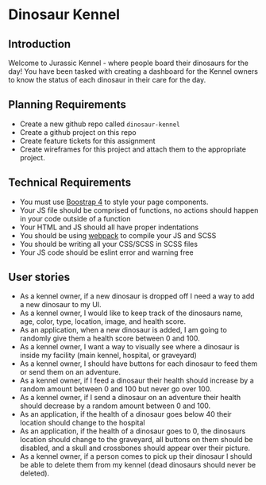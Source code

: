 # Dinosaur Kennel
## Introduction
Welcome to Jurassic Kennel - where people board their dinosaurs for the day!  You have been tasked with creating a dashboard for the Kennel owners to know the status of each dinosaur in their care for the day.

## Planning Requirements
* Create a new github repo called `dinosaur-kennel`
* Create a github project on this repo
* Create feature tickets for this assignment
* Create wireframes for this project and attach them to the appropriate project.

## Technical Requirements
* You must use [Boostrap 4](https://getbootstrap.com/docs/4.0/getting-started/introduction/) to style your page components.
* Your JS file should be comprised of functions, no actions should happen in your code outside of a function
* Your HTML and JS should all have proper indentations
* You should be using [webpack](https://github.com/nss-nightclass-projects/Night-Class-Resources/blob/master/book-2-patterns-and-tools/chapters/task-runners.md) to compile your JS and SCSS
* You should be writing all your CSS/SCSS in SCSS files
* Your JS code should be eslint error and warning free

## User stories
* As a kennel owner, if a new dinosaur is dropped off I need a way to add a new dinosaur to my UI.
* As a kennel owner, I would like to keep track of the dinosaurs name, age, color, type, location, image, and health score.
* As an application, when a new dinosaur is added, I am going to randomly give them a health score between 0 and 100.
* As a kennel owner, I want a way to visually see where a dinosaur is inside my facility (main kennel, hospital, or graveyard)
* As a kennel owner, I should have buttons for each dinosaur to feed them or send them on an adventure.
* As a kennel owner, if I feed a dinosaur their health should increase by a random amount between 0 and 100 but never go over 100.
* As a kennel owner, if I send a dinosaur  on an adventure their health should decrease by a random amount between 0 and 100.
* As an application, if the health of a dinosaur goes below 40 their location should change to the hospital
* As an application, if the health of a dinosaur goes to 0, the dinosaurs location should change to the graveyard, all buttons on them should be disabled, and a skull and crossbones should appear over their picture.
* As a kennel owner, if a person comes to pick up their dinosaur I should be able to delete them from my kennel (dead dinosaurs should never be deleted).
